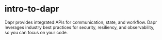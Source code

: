 # intro-to-dapr
Dapr provides integrated APIs for communication, state, and workflow. Dapr leverages industry best practices for security, resiliency, and observability, so you can focus on your code.
